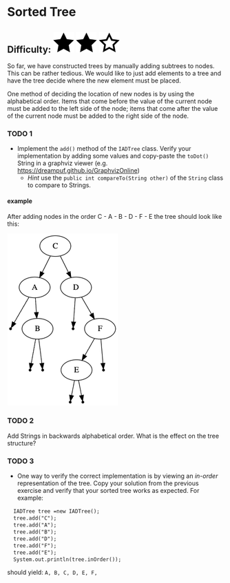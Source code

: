 # Sorted Tree
## Difficulty: ![Filled](../resources/star-filled.svg) ![Filled](../resources/star-filled.svg) ![Outlined](../resources/star-outlined.svg)

So far, we have constructed trees by manually adding subtrees to nodes. This can be rather tedious. We would like to just add elements to a tree and have the tree decide where the new element must be placed.

One method of deciding the location of new nodes is by using the alphabetical order. Items that come before the value of the current node must be added to the left side of the node; items that come after the value of the current node must be added to the right side of the node.

### TODO 1
* Implement the `add()` method of the `IADTree` class. Verify your implementation by adding some values and copy-paste the `toDot()` String in a graphviz viewer (e.g. https://dreampuf.github.io/GraphvizOnline)
  * _Hint_ use the `public int compareTo(String other)` of the `String` class to compare to Strings.

#### example
After adding nodes in the order C - A - B - D - F - E the tree should look like this:

![sorted_example.png](../resources/sorted_example.png)

### TODO 2
Add Strings in backwards alphabetical order. What is the effect on the tree structure? 

### TODO 3
* One way to verify the correct implementation is by viewing an _in-order_ representation of the tree. Copy your solution from the previous exercise and verify that your sorted tree works as expected. For example:

```
  IADTree tree =new IADTree();
  tree.add("C");
  tree.add("A");
  tree.add("B");
  tree.add("D");
  tree.add("F");
  tree.add("E");
  System.out.println(tree.inOrder());
```
should yield: `A, B, C, D, E, F, `


<br/>
<br/>


